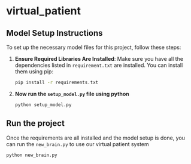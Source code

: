 # virtual_patient

## Model Setup Instructions

To set up the necessary model files for this project, follow these steps:

1. **Ensure Required Libraries Are Installed**:
   Make sure you have all the dependencies listed in `requirement.txt` are installed. You can install them using pip:

   ```bash
   pip install -r requirements.txt

2. **Now run the `setup_model.py` file using python**
   
   ```bash
   python setup_model.py

## Run the project

Once the requirements are all installed and the model setup is done, you can run the `new_brain.py` to use our virtual patient system

   ```bash
   python new_brain.py
